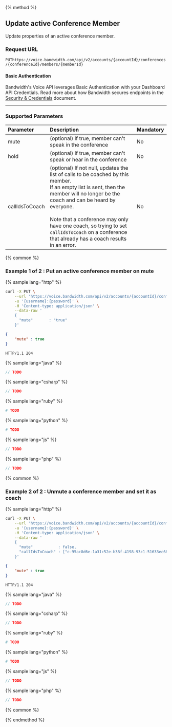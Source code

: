 {% method %}
## Update active Conference Member
Update properties of an active conference member.

### Request URL

<code class="post">PUT</code>`https://voice.bandwidth.com/api/v2/accounts/{accountId}/conferences/{conferenceId}/members/{memberId}`

#### Basic Authentication

Bandwidth's Voice API leverages Basic Authentication with your Dashboard API Credentials. Read more about how Bandwidth secures endpoints in the [Security & Credentials](../../../guides/accountCredentials.md) document.

---

### Supported Parameters

| Parameter       | Description                                                                  | Mandatory |
|:----------------|:-----------------------------------------------------------------------------|:----------|
| mute            | (optional) If true, member can't speak in the conference                     | No        |
| hold            | (optional) If true, member can't speak or hear in the conference             | No        |
| callIdsToCoach  | (optional) If not null, updates the list of calls to be coached by this member.<br><aside class="alert general small">If an empty list is sent, then the member will no longer be the coach and can be heard by everyone.</aside><br>Note that a conference may only have one coach, so trying to set `callIdsToCoach` on a conference that already has a coach results in an error. | No        | 

{% common %}

### Example 1 of 2 : Put an active conference member on mute

{% sample lang="http" %}

```bash
curl -X PUT \
    --url 'https://voice.bandwidth.com/api/v2/accounts/{accountId}/conferences/{conferenceId}/members/{memberId}' \
    -u '{username}:{password}' \
    -H 'Content-type: application/json' \
    --data-raw '
    {
      "mute"       : "true"
    }'
```

```json
{
    "mute" : true
}
```

```
HTTP/1.1 204
```

{% sample lang="java" %}

```java
// TODO
```

{% sample lang="csharp" %}

```csharp
// TODO
```

{% sample lang="ruby" %}

```ruby
# TODO
```

{% sample lang="python" %}

```python
# TODO
```

{% sample lang="js" %}

```js
// TODO
```

{% sample lang="php" %}

```php
// TODO
```

{% common %}

### Example 2 of 2 : Unmute a conference member and set it as coach

{% sample lang="http" %}

```bash
curl -X PUT \
    --url 'https://voice.bandwidth.com/api/v2/accounts/{accountId}/conferences/{conferenceId}/members/{memberId}' \
    -u '{username}:{password}' \
    -H 'Content-type: application/json' \
    --data-raw '
    {
      "mute"           : false,
      "callIdsToCoach" : ["c-95ac8d6e-1a31c52e-b38f-4198-93c1-51633ec68f8d", "c-2a913f94-6a486f3a-3cae-4034-bcc3-f0c9fa77ca2f"]
    }'
```

```json
{
    "mute" : true
}
```

```
HTTP/1.1 204
```

{% sample lang="java" %}

```java
// TODO
```

{% sample lang="csharp" %}

```csharp
// TODO
```

{% sample lang="ruby" %}

```ruby
# TODO
```

{% sample lang="python" %}

```python
# TODO
```

{% sample lang="js" %}

```js
// TODO
```

{% sample lang="php" %}

```php
// TODO
```

{% common %}

{% endmethod %}
